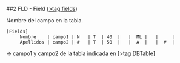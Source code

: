 ##2 FLD - Field ([>tag:fields](Fields))

Nombre del campo en la tabla.

```
[Fields]
	 Nombre    | campo1 | N   | T  | 40  |   |  ML |   |     |
     Apellidos | campo2 | #   | T  | 50  |   |  A  |   |  #  |
```
-> campo1 y campo2 de la tabla indicada en [>tag:DBTable]

